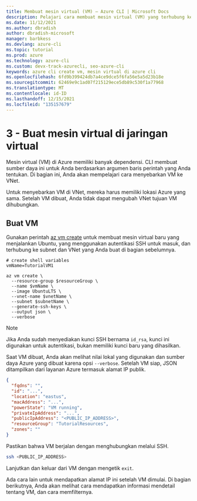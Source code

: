 ```yaml
---
title: Membuat mesin virtual (VM) – Azure CLI | Microsoft Docs
description: Pelajari cara membuat mesin virtual (VM) yang terhubung ke jaringan virtual (VNet) dengan Azure CLI .
ms.date: 11/12/2021
ms.author: dbradish
author: dbradish-microsoft
manager: barbkess
ms.devlang: azure-cli
ms.topic: tutorial
ms.prod: azure
ms.technology: azure-cli
ms.custom: devx-track-azurecli, seo-azure-cli
keywords: azure cli create vm, mesin virtual di azure cli
ms.openlocfilehash: 6fd9b399424db7a4ce9dce5f6fa56e5a5d23b18e
ms.sourcegitcommit: 62469e9c1ad07f215129ece5db89c530f1a77968
ms.translationtype: MT
ms.contentlocale: id-ID
ms.lasthandoff: 12/15/2021
ms.locfileid: "135157679"
---
```

# <a name="3---create-a-virtual-machine-on-a-virtual-network"></a>3 - Buat mesin virtual di jaringan virtual

Mesin virtual (VM) di Azure memiliki banyak dependensi. CLI membuat sumber daya ini untuk Anda berdasarkan argumen baris perintah yang Anda tentukan. Di bagian ini, Anda akan mempelajari cara menyebarkan VM ke VNet.

Untuk menyebarkan VM di VNet, mereka harus memiliki lokasi Azure yang sama. Setelah VM dibuat, Anda tidak dapat mengubah VNet tujuan VM dihubungkan.

## <a name="create-a-vm"></a>Buat VM

Gunakan perintah [az vm create](/cli/azure/vm#az_vm_create) untuk membuat mesin virtual baru yang menjalankan Ubuntu, yang menggunakan autentikasi SSH untuk masuk, dan terhubung ke subnet dan VNet yang Anda buat di bagian sebelumnya.

```azurecli-interactive
# create shell variables
vmName=TutorialVM1

az vm create \
  --resource-group $resourceGroup \
  --name $vmName \
  --image UbuntuLTS \
  --vnet-name $vnetName \
  --subnet $subnetName \
  --generate-ssh-keys \
  --output json \
  --verbose 
```

> [!NOTE]
> Jika Anda sudah menyediakan kunci SSH bernama `id_rsa`, kunci ini digunakan untuk autentikasi, bukan memiliki kunci baru yang dihasilkan.

Saat VM dibuat, Anda akan melihat nilai lokal yang digunakan dan sumber daya Azure yang dibuat karena opsi `--verbose`.
Setelah VM siap, JSON ditampilkan dari layanan Azure termasuk alamat IP publik.

```json
{
  "fqdns": "",
  "id": "...",
  "location": "eastus",
  "macAddress": "...",
  "powerState": "VM running",
  "privateIpAddress": "...",
  "publicIpAddress": "<PUBLIC_IP_ADDRESS>",
  "resourceGroup": "TutorialResources",
  "zones": ""
}
```

Pastikan bahwa VM berjalan dengan menghubungkan melalui SSH.

```bash
ssh <PUBLIC_IP_ADDRESS>
```

Lanjutkan dan keluar dari VM dengan mengetik `exit`.

Ada cara lain untuk mendapatkan alamat IP ini setelah VM dimulai. Di bagian berikutnya, Anda akan melihat cara mendapatkan informasi mendetail tentang VM, dan cara memfilternya.
